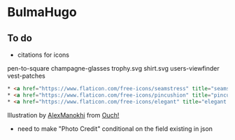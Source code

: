 # BulmaHugo

## To do
* citations for icons


pen-to-square
champagne-glasses
trophy.svg
shirt.svg
users-viewfinder
vest-patches

```html
* <a href="https://www.flaticon.com/free-icons/seamstress" title="seamstress icons">Seamstress icons created by berkahicon - Flaticon</a>
* <a href="https://www.flaticon.com/free-icons/pincushion" title="pincushion icons">Pincushion icons created by Eucalyp - Flaticon</a>
* <a href="https://www.flaticon.com/free-icons/elegant" title="elegant icons">Elegant icons created by Freepik - Flaticon</a>
```




Illustration by <a href="https://icons8.com/illustrations/author/VKgWUPlqQ7Ea">AlexManokhi</a> from <a href="https://icons8.com/illustrations">Ouch!</a>


* need to make "Photo Credit" conditional on the field existing in json


